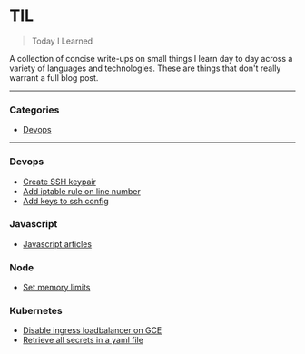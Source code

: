 # TIL

> Today I Learned

A collection of concise write-ups on small things I learn day to day across a
variety of languages and technologies. These are things that don't really
warrant a full blog post. 

---

### Categories

* [Devops](#devops)

---

### Devops

- [Create SSH keypair](devops/create-ssh-keypair.md)
- [Add iptable rule on line number](devops/add-iptable-rule-on-line-number.md)
- [Add keys to ssh config](devops/add-keys-to-ssh-config.md)

### Javascript

- [Javascript articles](javascript/articles.md)

### Node

- [Set memory limits](node/set-memory-limits.md)

### Kubernetes

- [Disable ingress loadbalancer on GCE](kubernetes/disable-ingress-loadbalancer-gce.md)
- [Retrieve all secrets in a yaml file](kubernetes/retrieve-all-secrets-in-a-yaml-file.md)
